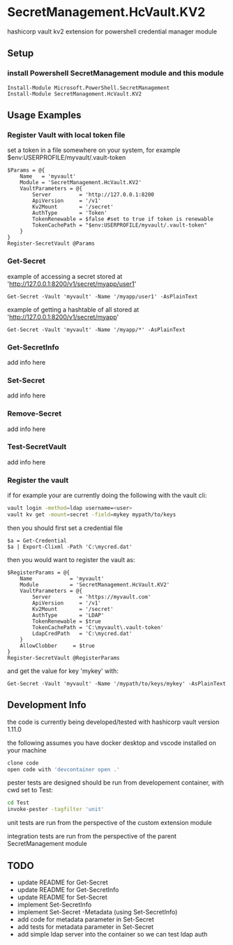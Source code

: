 # SecretManagement.HcVault.KV2

hashicorp vault kv2 extension for powershell credential manager module

## Setup

### install Powershell SecretManagement module and this module

```pwsh
Install-Module Microsoft.PowerShell.SecretManagement
Install-Module SecretManagement.HcVault.KV2
```

## Usage Examples

### Register Vault with local token file

set a token in a file somewhere on your system,
for example $env:USERPROFILE/myvault/.vault-token

```pwsh
$Params = @{
    Name   = 'myvault'
    Module = 'SecretManagement.HcVault.KV2'
    VaultParameters = @{
        Server         = 'http://127.0.0.1:8200
        ApiVersion     = '/v1'
        Kv2Mount       = '/secret'
        AuthType       = 'Token'
        TokenRenewable = $false #set to true if token is renewable
        TokenCachePath = "$env:USERPROFILE/myvault/.vault-token"
    }
}
Register-SecretVault @Params
```

### Get-Secret

example of accessing a secret stored at 'http://127.0.0.1:8200/v1/secret/myapp/user1'

```pwsh
Get-Secret -Vault 'myvault' -Name '/myapp/user1' -AsPlainText
```

example of getting a hashtable of all stored at 'http://127.0.0.1:8200/v1/secret/myapp'

```pwsh
Get-Secret -Vault 'myvault' -Name '/myapp/*' -AsPlainText
```

### Get-SecretInfo

add info here

### Set-Secret

add info here

### Remove-Secret

add info here

### Test-SecretVault

add info here

### Register the vault

if for example your are currently doing the following with the vault cli:

```bash
vault login -method=ldap username=<user>
vault kv get -mount=secret -field=mykey mypath/to/keys
```

then you should first set a credential file

```pwsh
$a = Get-Credential
$a | Export-Clixml -Path 'C:\mycred.dat'
```

then you would want to register the vault as:

```pwsh
$RegisterParams = @{
    Name            = 'myvault'
    Module          = 'SecretManagement.HcVault.KV2'
    VaultParameters = @{
        Server         = 'https://myvault.com'
        ApiVersion     = '/v1'
        Kv2Mount       = '/secret'
        AuthType       = 'LDAP'
        TokenRenewable = $true
        TokenCachePath = 'C:\myvault\.vault-token'
        LdapCredPath   = 'C:\mycred.dat'
    }
    AllowClobber     = $true
}
Register-SecretVault @RegisterParams
```

and get the value for key 'mykey' with:

```pwsh
Get-Secret -Vault 'myvault' -Name '/mypath/to/keys/mykey' -AsPlainText
```

## Development Info

the code is currently being developed/tested with hashicorp vault version 1.11.0

the following assumes you have docker desktop and vscode installed on your machine

```bash
clone code
open code with 'devcontainer open .'
```

pester tests are designed should be run from developement container, with cwd set to Test:

```bash
cd Test
invoke-pester -tagfilter 'unit'
```

unit tests are run from the perspective of the custom extension module

integration tests are run from the perspective of the parent SecretManagement module

## TODO

- update README for Get-Secret
- update README for Get-SecretInfo
- update README for Set-Secret
- implement Set-SecretInfo
- implement Set-Secret -Metadata (using Set-SecretInfo)
- add code for metadata parameter in Set-Secret
- add tests for metadata parameter in Set-Secret
- add simple ldap server into the container so we can test ldap auth
